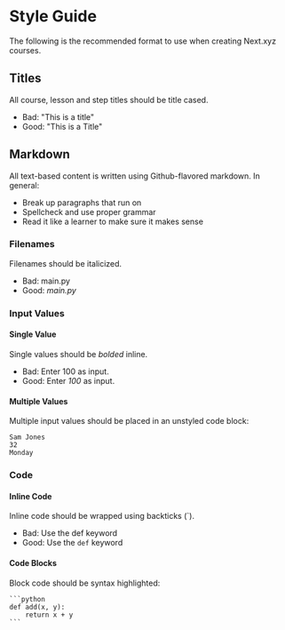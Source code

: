 # Style Guide

The following is the recommended format to use when creating Next.xyz courses.

## Titles
All course, lesson and step titles should be title cased.
* Bad: "This is a title"
* Good: "This is a Title"

## Markdown
All text-based content is written using Github-flavored markdown. In general:
* Break up paragraphs that run on
* Spellcheck and use proper grammar
* Read it like a learner to make sure it makes sense

### Filenames
Filenames should be italicized.
* Bad: main.py
* Good: _main.py_

### Input Values
#### Single Value
Single values should be *bolded* inline.
* Bad: Enter 100 as input.
* Good: Enter *100* as input.

#### Multiple Values
Multiple input values should be placed in an unstyled code block:
```
Sam Jones
32
Monday
```

### Code
#### Inline Code
Inline code should be wrapped using backticks (`).
* Bad: Use the def keyword
* Good: Use the `def` keyword

#### Code Blocks
Block code should be syntax highlighted:

    ```python
    def add(x, y):
        return x + y
    ```
